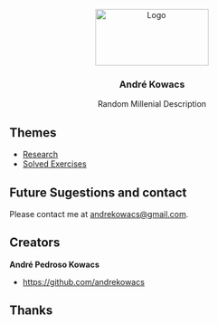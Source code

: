 <p align="center">
  <a href="https://example.com/">
    <img src="https://s2.glbimg.com/0q1BSBxe7xt0_ODFtfLaPsivCtc=/850x446/s.glbimg.com/po/tt/f/original/2011/07/18/nyan_cat.png" alt="Logo" width=200 height=100>
  </a>

  <h3 align="center">André Kowacs</h3>

  <p align="center">
    Random Millenial Description
    <br>    

  </p>
</p>


## Themes

- [Research](https://github.com/andrekowacs/andrekowacs.github.io/research/Research.md)
- [Solved Exercises](https://github.com/andrekowacs/andrekowacs.github.io/wiki/Solved-Exercises)




## Future Sugestions and contact

Please contact me at andrekowacs@gmail.com.


## Creators

**André Pedroso Kowacs**

- <https://github.com/andrekowacs>

## Thanks


